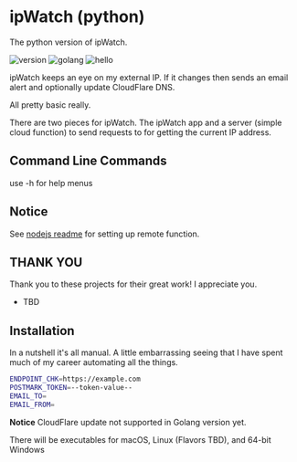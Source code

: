 # ipWatch (python)

The python version of ipWatch.

![version](https://img.shields.io/badge/version-0.1.0-lightblue)
![golang](https://img.shields.io/badge/golang-%3E=1.22-lightblue)
![hello](https://img.shields.io/badge/hi-👋-lightgray)

ipWatch keeps an eye on my external IP. If it changes then sends an email alert and optionally update CloudFlare DNS.

All pretty basic really.

There are two pieces for ipWatch. The ipWatch app and a server (simple cloud function) to send requests to for getting the current IP address.

## Command Line Commands

use -h for help menus

## Notice

See [nodejs readme](../nodejs/readme.md) for setting up remote function.

## THANK YOU

Thank you to these projects for their great work! I appreciate you.

- TBD
<!-- - [requests](https://requests.readthedocs.io/en/latest/) -->

## Installation

In a nutshell it's all manual. A little embarrassing seeing that I have spent much of my career automating all the things.

```sh
ENDPOINT_CHK=https://example.com
POSTMARK_TOKEN=--token-value--
EMAIL_TO=
EMAIL_FROM=
```

**Notice** CloudFlare update not supported in Golang version yet.

There will be executables for macOS, Linux (Flavors TBD), and 64-bit Windows
